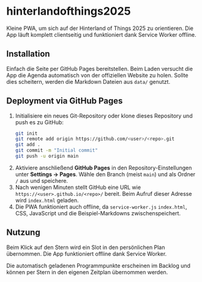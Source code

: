 # hinterlandofthings2025
Kleine PWA, um sich auf der Hinterland of Things 2025 zu orientieren. Die App läuft komplett clientseitig und funktioniert dank Service Worker offline.

## Installation

Einfach die Seite per GitHub Pages bereitstellen. Beim Laden versucht die App die Agenda automatisch von der offiziellen Website zu holen. Sollte dies scheitern, werden die Markdown Dateien aus `data/` genutzt.

## Deployment via GitHub Pages

1. Initialisiere ein neues Git-Repository oder klone dieses Repository und push es zu GitHub:
   ```bash
   git init
   git remote add origin https://github.com/<user>/<repo>.git
   git add .
   git commit -m "Initial commit"
   git push -u origin main
   ```
2. Aktiviere anschließend **GitHub Pages** in den Repository-Einstellungen unter **Settings → Pages**.
   Wähle den Branch (meist `main`) und als Ordner `/` aus und speichere.
3. Nach wenigen Minuten stellt GitHub eine URL wie `https://<user>.github.io/<repo>/` bereit.
   Beim Aufruf dieser Adresse wird `index.html` geladen.
4. Die PWA funktioniert auch offline, da `service-worker.js` `index.html`, CSS, JavaScript und die Beispiel-Markdowns zwischenspeichert.

## Nutzung

Beim Klick auf den Stern wird ein Slot in den persönlichen Plan übernommen. Die App funktioniert offline dank Service Worker.

Die automatisch geladenen Programmpunkte erscheinen im Backlog und können per Stern in den eigenen Zeitplan übernommen werden.
